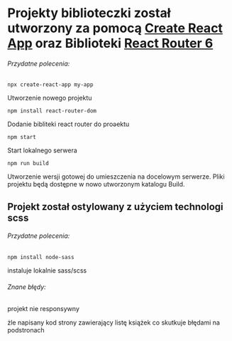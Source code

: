 # Projekty biblioteczki został utworzony za pomocą [Create React App](https://create-react-app.dev/) oraz Biblioteki [React Router 6](https://reactrouter.com/en/main)



###### Przydatne polecenia:

`` npx create-react-app my-app ``

Utworzenie nowego projektu

`` npm install react-router-dom `` 

Dodanie bibliteki react router do proəektu

`` npm start `` 

Start lokalnego serwera 

`` npm run build ``

Utworzenie wersji gotowej do umieszczenia na docelowym serwerze. Pliki projektu będą dostępne w nowo utworzonym katalogu Build.

## Projekt został ostylowany z użyciem technologi scss

###### Przydatne polecenia:

`` npm install node-sass ``

instaluje lokalnie sass/scss

###### Znane błędy:

projekt nie responsywny

żle napisany kod strony zawierający listę książek co skutkuje błędami na podstronach
